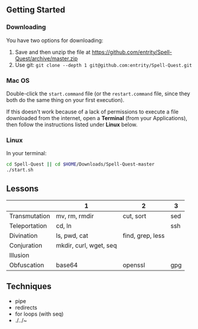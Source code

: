 ## Getting Started

### Downloading

You have two options for downloading:

1. Save and then unzip the file at https://github.com/entrity/Spell-Quest/archive/master.zip
2. Use git: `git clone --depth 1 git@github.com:entrity/Spell-Quest.git`

### Mac OS

Double-click the `start.command` file (or the `restart.command` file, since they both do the same thing on your first execution).

If this doesn't work because of a lack of permissions to execute a file downloaded from the internet, open a **Terminal** (from your Applications), then follow the instructions listed under **Linux** below.

### Linux

In your terminal:

```bash
cd Spell-Quest || cd $HOME/Downloads/Spell-Quest-master
./start.sh
```

## Lessons

| | 1 | 2 | 3 |
| - | - | - | - |
| Transmutation | mv, rm, rmdir | cut, sort | sed |
| Teleportation | cd, ln | | ssh |
| Divination | ls, pwd, cat | find, grep, less |
| Conjuration | mkdir, curl, wget, seq |
| Illusion | 
| Obfuscation | base64 | openssl | gpg |


## Techniques

* pipe
* redirects
* for loops (with seq)
* ./../~
